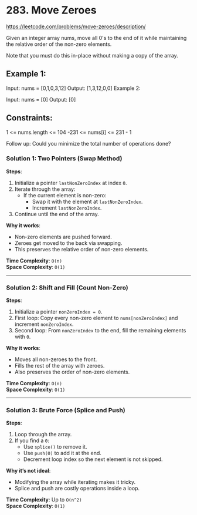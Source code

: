 

# 283. Move Zeroes

https://leetcode.com/problems/move-zeroes/description/

Given an integer array nums, move all 0's to the end of it while maintaining the relative order of the non-zero elements.

Note that you must do this in-place without making a copy of the array.

 

## Example 1:

Input: nums = [0,1,0,3,12]
Output: [1,3,12,0,0]
Example 2:

Input: nums = [0]
Output: [0]
 

## Constraints:

1 <= nums.length <= 104
-231 <= nums[i] <= 231 - 1
 

Follow up: Could you minimize the total number of operations done?

### Solution 1: Two Pointers (Swap Method)

**Steps**:
1. Initialize a pointer `lastNonZeroIndex` at index `0`.
2. Iterate through the array:
   - If the current element is non-zero:
     - Swap it with the element at `lastNonZeroIndex`.
     - Increment `lastNonZeroIndex`.
3. Continue until the end of the array.

**Why it works**:
- Non-zero elements are pushed forward.
- Zeroes get moved to the back via swapping.
- This preserves the relative order of non-zero elements.

**Time Complexity**: `O(n)`  
**Space Complexity**: `O(1)`

---

### Solution 2: Shift and Fill (Count Non-Zero)

**Steps**:
1. Initialize a pointer `nonZeroIndex = 0`.
2. First loop: Copy every non-zero element to `nums[nonZeroIndex]` and increment `nonZeroIndex`.
3. Second loop: From `nonZeroIndex` to the end, fill the remaining elements with `0`.

**Why it works**:
- Moves all non-zeroes to the front.
- Fills the rest of the array with zeroes.
- Also preserves the order of non-zero elements.

**Time Complexity**: `O(n)`  
**Space Complexity**: `O(1)`

---

### Solution 3: Brute Force (Splice and Push)

**Steps**:
1. Loop through the array.
2. If you find a `0`:
   - Use `splice()` to remove it.
   - Use `push(0)` to add it at the end.
   - Decrement loop index so the next element is not skipped.

**Why it’s not ideal**:
- Modifying the array while iterating makes it tricky.
- Splice and push are costly operations inside a loop.

**Time Complexity**: Up to `O(n^2)`  
**Space Complexity**: `O(1)`